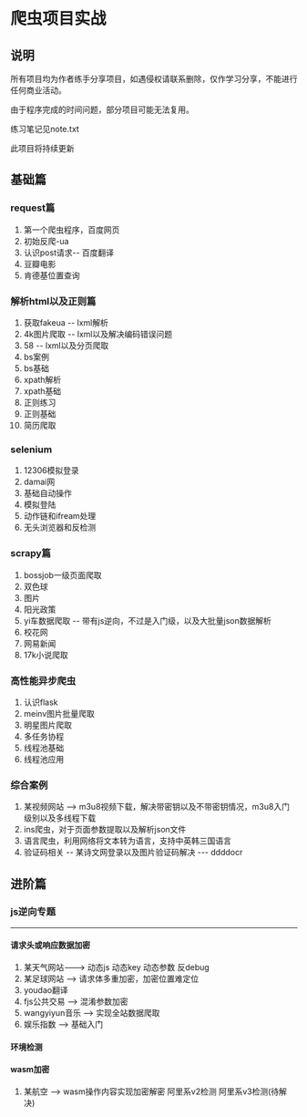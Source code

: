 # 爬虫项目实战

## 说明

所有项目均为作者练手分享项目，如遇侵权请联系删除，仅作学习分享，不能进行任何商业活动。

由于程序完成的时间问题，部分项目可能无法复用。

练习笔记见note.txt

此项目将持续更新

## 基础篇

### request篇

1. 第一个爬虫程序，百度网页
2. 初始反爬-ua
3. 认识post请求-- 百度翻译
4. 豆瓣电影
5. 肯德基位置查询

### 解析html以及正则篇

1. 获取fakeua -- lxml解析
2.  4k图片爬取 -- lxml以及解决编码错误问题
3. 58 -- lxml以及分页爬取
4. bs案例
5. bs基础
6. xpath解析
7. xpath基础
8. 正则练习
9. 正则基础
10. 简历爬取

### selenium

1. 12306模拟登录
2. damai网
3. 基础自动操作
4. 模拟登陆
5. 动作链和ifream处理
6. 无头浏览器和反检测

### scrapy篇

1. bossjob一级页面爬取
2. 双色球
3. 图片
4. 阳光政策
5. yi车数据爬取 -- 带有js逆向，不过是入门级，以及大批量json数据解析
6. 校花网
7. 网易新闻
8. 17k小说爬取 

### 高性能异步爬虫

1. 认识flask
2. meinv图片批量爬取
3. 明星图片爬取
4. 多任务协程
5. 线程池基础
6. 线程池应用

### 综合案例

1. 某视频网站 --> m3u8视频下载，解决带密钥以及不带密钥情况，m3u8入门级别以及多线程下载
2. ins爬虫，对于页面参数提取以及解析json文件
3. 语言爬虫，利用网络将文本转为语言，支持中英韩三国语言
4. 验证码相关 -- 某诗文网登录以及图片验证码解决 --- ddddocr

## 进阶篇

### js逆向专题

***

#### 请求头或响应数据加密

1. 某天气网站---> 动态js 动态key 动态参数 反debug
2. 某足球网站 --> 请求体多重加密，加密位置难定位
3. youdao翻译
4. fjs公共交易 --> 混淆参数加密
5. wangyiyun音乐 --> 实现全站数据爬取
6. 娱乐指数 --> 基础入门

#### 环境检测



#### wasm加密

1. 某航空 --> wasm操作内容实现加密解密 阿里系v2检测 阿里系v3检测(待解决)

